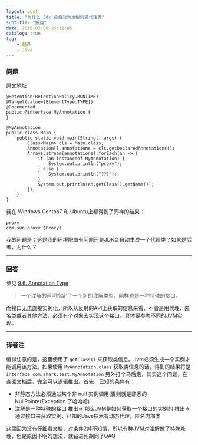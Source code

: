 ```yaml
---
layout: post
title: "为什么 Jdk 会自动为注解创建代理类"
subtitle: "搬运"
date: 2019-02-08 15:11:05
catalog: true
tag: 
    - 翻译
    - Java
---
```

### 问题
[原文地址](https://stackoverflow.com/questions/54285043/does-jdk-automatically-generate-proxy-classes-for-custom-annotations)
```
@Retention(RetentionPolicy.RUNTIME)
@Target(value={ElementType.TYPE})
@Documented
public @interface MyAnnotation {
}
```
```
@MyAnnotation
public class Main {
    public static void main(String[] args) {
        Class<Main> cls = Main.class;
        Annotation[] annotations = cls.getDeclaredAnnotations();
        Arrays.stream(annotations).forEach(an -> {
            if (an instanceof MyAnnotation) {
                System.out.println("proxy");
            } else {
                System.out.println("???");
            }
            System.out.println(an.getClass().getName());
        });
    }
}
```
我在 Windows Centos7 和 Ubuntu上都得到了同样的结果：
```
proxy
com.sun.proxy.$Proxy1
```
我的问题是：这是我的环境配置有问题还是JDK会自动生成一个代理类？如果是后者，为什么？

---------------------------

### 回答
参见 [9.6. Annotation Type](https://docs.oracle.com/javase/specs/jls/se8/html/jls-9.html#jls-9.6)
> 一个注解的声明指定了一个新的注解类型，同样也是一种特殊的接口。

而接口无法直接实例化，所以从反射的API上获取的信息来看，不管是用代理、匿名类或者其他方法，必须有个对象去实现这个接口。具体要参考不同的JVM实现。

-------------------------

### 译者注
值得注意的是，这里使用了 ```getClass()``` 来获取类信息。Jvm必须生成一个实例才能调用该方法。如果使用 ``` MyAnnotation.class ``` 获取类信息的话，得到的结果将是 ``` interface com.shark.test.MyAnnotation ```
另外打个马后炮，其实这个问题，在查阅文档后，完全可以逻辑推出。首先，已知的条件有：
* 非静态方法必须通过某个非 null 实例调用(否则就是熟悉的 NullPointerException 了哈哈哈)
* 注解是一种特殊的接口
推出-> 那么JVM是如何获取一个接口的实例的
推出-> 通过接口来获取实例，已知的Java技术有动态代理，匿名内部类

这里因为没有仔细看文档，对条件2并不知情，所以有种JVM对注解做了特殊处理，但是原因不明的想法，就钻进死胡同了QAQ

